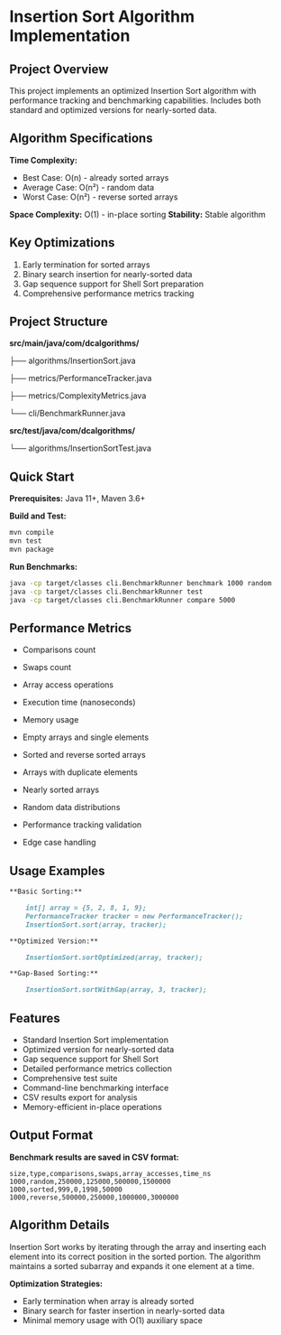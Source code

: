 # Insertion Sort Algorithm Implementation

## Project Overview

This project implements an optimized Insertion Sort algorithm with performance tracking and benchmarking capabilities. Includes both standard and optimized versions for nearly-sorted data.

## Algorithm Specifications

**Time Complexity:**
- Best Case: O(n) - already sorted arrays
- Average Case: O(n²) - random data
- Worst Case: O(n²) - reverse sorted arrays

**Space Complexity:** O(1) - in-place sorting
**Stability:** Stable algorithm

## Key Optimizations

1. Early termination for sorted arrays
2. Binary search insertion for nearly-sorted data
3. Gap sequence support for Shell Sort preparation
4. Comprehensive performance metrics tracking

## Project Structure

**src/main/java/com/dcalgorithms/**

├── algorithms/InsertionSort.java

├── metrics/PerformanceTracker.java

├── metrics/ComplexityMetrics.java

└── cli/BenchmarkRunner.java

**src/test/java/com/dcalgorithms/**

└── algorithms/InsertionSortTest.java

## Quick Start

**Prerequisites:** Java 11+, Maven 3.6+

**Build and Test:**
```bash
mvn compile
mvn test
mvn package
```
**Run Benchmarks:**
```bash
java -cp target/classes cli.BenchmarkRunner benchmark 1000 random
java -cp target/classes cli.BenchmarkRunner test
java -cp target/classes cli.BenchmarkRunner compare 5000
```

## Performance Metrics
- Comparisons count
- Swaps count
- Array access operations
- Execution time (nanoseconds)
- Memory usage

- Empty arrays and single elements
- Sorted and reverse sorted arrays
- Arrays with duplicate elements
- Nearly sorted arrays
- Random data distributions
- Performance tracking validation
- Edge case handling

## Usage Examples
```markdown
**Basic Sorting:**

    int[] array = {5, 2, 8, 1, 9};
    PerformanceTracker tracker = new PerformanceTracker();
    InsertionSort.sort(array, tracker);

**Optimized Version:**

    InsertionSort.sortOptimized(array, tracker);

**Gap-Based Sorting:**

    InsertionSort.sortWithGap(array, 3, tracker);
```

## Features
- Standard Insertion Sort implementation
- Optimized version for nearly-sorted data
- Gap sequence support for Shell Sort
- Detailed performance metrics collection
- Comprehensive test suite
- Command-line benchmarking interface
- CSV results export for analysis
- Memory-efficient in-place operations

## Output Format
**Benchmark results are saved in CSV format:**
```text
size,type,comparisons,swaps,array_accesses,time_ns
1000,random,250000,125000,500000,1500000
1000,sorted,999,0,1998,50000
1000,reverse,500000,250000,1000000,3000000
```

## Algorithm Details
Insertion Sort works by iterating through the array and inserting each element into its correct position in the sorted portion. The algorithm maintains a sorted subarray and expands it one element at a time.

**Optimization Strategies:**
- Early termination when array is already sorted
- Binary search for faster insertion in nearly-sorted data
- Minimal memory usage with O(1) auxiliary space
